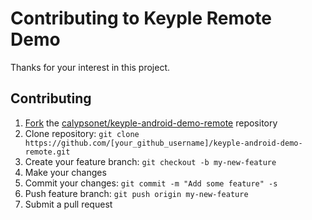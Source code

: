 # Contributing to Keyple Remote Demo

Thanks for your interest in this project.

## Contributing

1. [Fork](https://help.github.com/articles/fork-a-repo/) the [calypsonet/keyple-android-demo-remote](https://github.com/calypsonet/keyple-android-demo-remote) repository
2. Clone repository: `git clone https://github.com/[your_github_username]/keyple-android-demo-remote.git`
3. Create your feature branch: `git checkout -b my-new-feature`
4. Make your changes
5. Commit your changes: `git commit -m "Add some feature" -s`
6. Push feature branch: `git push origin my-new-feature`
7. Submit a pull request
